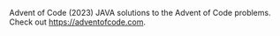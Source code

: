 Advent of Code (2023)
JAVA solutions to the Advent of Code problems. Check out https://adventofcode.com.
